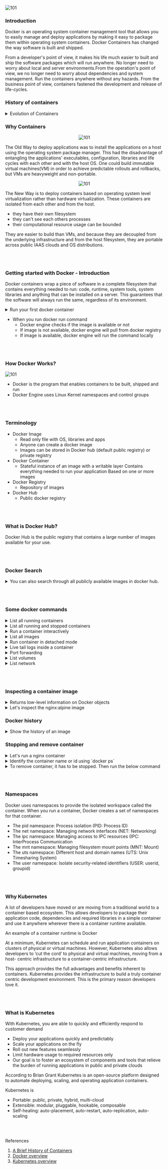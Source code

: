 ![101](src/images/docker-101-01.png)

### Introduction

Docker is an operating system container management tool that allows you to easily manage and deploy applications by making it easy to package them within operating system containers. Docker Containers has changed the way software is built and shipped.  

From a developer's point of view, it makes his life much easier to built and ship the software packages which will run anywhere. No longer need to worry about local and server environments.From the operation's point of view, we no longer need to worry about dependencies and system management. Run the containers anywhere without any hazards. From the business point of view, containers fastened the development and release of life-cycles. 


### History of containers

<details>
<summary>Evolution of Containers</summary>

- 1979: Unix V7 - chroot system calls
    
    During the development of Unix V7 in 1979, the chroot system call was introduced, changing the root directory of a process and its children to a new location in the filesystem. This advance was the beginning process isolation: segregating file access for each process. Chroot was added to BSD in 1982.

- 2000: FreeBSD Jails

    In 2000, a small shared hosting provider came up with FreeBSD jails to achieve clear-cut separation between its services and those of its customers for security and ease of administration. FreeBSD Jails allows administrators to partition a FreeBSD computer system into several independent, smaller systems – called “jails” – with the ability to assign an IP address for each system and configuration.


- 2001: Linux VServer

    Linux VServer is a jail mechanism that can partition resources (file systems, network addresses, memory) on a computer system.  This operating system virtualization is implemented by patching the Linux kernel.

- 2004: Solaris Containers

    In 2004, the first public beta of Solaris Containers was released that combines system resource controls and boundary separation provided by zones, which were able to leverage features like snapshots and cloning from ZFS.

- 2005 : Open VZ (Open Virtuzzo

    This is an operating system-level virtualization technology for Linux which uses a patched Linux kernel for virtualization, isolation, resource management and checkpointing. The code was not released as part of the official Linux kernel.


-  2006: Process Containers
    
    Process Containers (launched by Google in 2006) was designed for limiting, accounting and isolating resource usage (CPU, memory, disk I/O, network) of a collection of processes. It was renamed “Control Groups (cgroups)” a year later and eventually merged to Linux kernel 2.6.24.


- 2008: LXC

    LXC (LinuX Containers) was the first, most complete implementation of Linux container manager. It was implemented in 2008 using cgroups and Linux namespaces, and it works on a single Linux kernel without requiring any patches.


- 2011: Warden

    CloudFoundry started Warden in 2011, using LXC in the early stages and later replacing it with its own implementation. Warden can isolate environments on any operating system, running as a daemon and providing an API for container management. It developed a client-server model to manage a collection of containers across multiple hosts, and Warden includes a service to manage cgroups, namespaces and the process life cycle.

- 2013: LMCTFY
    
    Let Me Contain That For You (LMCTFY) kicked off in 2013 as an open-source version of Google's container stack, providing Linux application containers. Applications can be made “container aware,” creating and managing their own subcontainers. Active deployment in LMCTFY stopped in 2015 after Google started contributing core LMCTFY concepts to libcontainer, which is now part of the Open Container Foundation.

- 2013: Docker
    
    When Docker emerged in 2013, containers exploded in popularity. It’s no coincidence the growth of Docker and container use goes hand-in-hand. Docker also used LXC in its initial stages and later replaced that container manager with its own library, libcontainer. But there’s no doubt that Docker separated itself from the pack by offering an entire ecosystem for container management.


- 2017: Container Tools Become Mature
    
    Hundreds of tools have been developed to make container management easier. While these types of tools have been around for years, 2017 is the year that many of them earned their stripes. Just look at Kubernetes; since its adoption into the Cloud Native Computing Foundation (CNCF) in 2016.

</details> 



### Why Containers

<center>

![101](src/images/oldway.png)

</center>

The Old Way to deploy applications was to install the applications on a host using the operating system package manager. This had the disadvantage of entangling the applications' executables, configuration, libraries and life cycles with each other and with the host OS. One could build immutable virtual machines(VM) in order to achieve predictable rollouts and rollbacks, but VMs are heavyweight and non-portable.

<center>

![101](src/images/container.png)

</center>

The New Way is to deploy containers based on operating system level virtualization rather than hardware virtualization. These containers are isolated from each other and from the host.
- they have their own filesystem
- they can't see each others processes
- their computational resource usage can be bounded

They are easier to build than VMs, and because they are decoupled from the underlying infrastructure and from the host filesystem, they are portable across public IAAS clouds and OS distributions.

<br> <br>

### Getting started with Docker - Introduction

Docker containers wrap a piece of software in a complete filesystem that contains everything needed to run: code, runtime, system tools, system libraries and anything that can be installed on a server. This guarantees that the software will always run the same, regardless of its environment.

<details>
<summary>
Run your first docker container
</summary>

`docker run hello-world`

</details>

- When you run docker run command
  - Docker engine checks if the image is available or not
  - If image is not available, docker engine will pull from docker registry 
  - If image is available, docker engine will run the command locally

<br> <br>

### How Docker Works?
![101](src/images/architecture.svg)

- Docker is the program that enables containers to be built, shipped and run 
- Docker Engine uses Linux Kernel namespaces and control groups

<br> <br>

### Terminology
- Docker Image
  - Read only file with OS, libraries and apps
  - Anyone can create a docker image
  - Images can be stored in Docker hub (default public registry) or private registry
- Docker Container
  - Stateful instance of an image with a writable layer Contains everything needed to  run your application Based on one or more images
- Docker Registry 
  - Repository of images
- Docker Hub
  - Public docker registry

<br> <br>

### What is Docker Hub?
Docker Hub is the public registry that contains a large number of images available for your use.

<br> <br>

### Docker Search
<details>
<summary>
You can also search through all publicly available images in docker hub.
</summary>

`docker search wpscan`
</details>

<br> <br>

### Some docker commands

<details>
<summary> List all running containers </summary>

`docker ps`
</details>
<details>
<summary> List all running and stopped containers </summary>

`docker ps -a`
</details>
<details>
<summary> Run a container interactively </summary>

`docker run --name samplecontainer -it ubuntu:latest /bin/bash`
</details>

<details>
<summary> List all images</summary>

`docker images`
</details>

<details>
<summary> Run container in detached mode </summary>

`docker run --name pingcontainer -d alpine:latest ping 127.0.0.1 -c 50`
</details>
<details>
<summary> Live tail logs inside a container </summary>

`docker logs -f pingcontainer `
</details>
<details>
<summary> Port forwarding </summary>

`docker run -d --name nginxalpine -p 8080:80 nginx:alpine`
</details>

<details>
<summary> List volumes </summary>

`docker volume ls`
</details>

<details>
<summary> List network </summary>

`docker network ls`
</details>

<br> <br>

### Inspecting a container image
<details>
<summary>Returns low-level information on Docker objects </summary>

  `docker inspect <container name> `

  `docker inspect <image name>`
</details>
<details>
<summary>Let's inspect the nginx:alpine image</summary>
  
`docker inspect nginx:alpine`
</details>

### Docker history

<details>
<summary> Show the history of an image </summary>

`docker history jess/htop`
</details>

### Stopping and remove container
<details>
<summary>Let's run a nginx container</summary>

 `docker run --name dummynginx -d nginx:alpine`
</details>
<details>
<summary>Identify the container name or id using `docker ps`</summary>

`docker stop dummynginx`
</details>
<details>
<summary>To remove container, it has to be stopped. Then run the below command</summary>

`docker rm dummynginx`
</details>

<br> <br>

### Namespaces
Docker uses namespaces to provide the isolated workspace called the container. When you run a container, Docker creates a set of namespaces for that container.
- The pid namespace: Process isolation (PID: Process ID)
- The net namespace: Managing network interfaces (NET: Networking)
- The ipc namespace: Managing access to IPC resources (IPC: InterProcess Communication
- The mnt namespace: Managing filesystem mount points (MNT: Mount)
- The uts namespace: Different host and domain names (UTS: Unix Timesharing System)
- The user namespace: Isolate security-related identifiers (USER: userid, groupid)

<br> <br>

### Why Kubernetes
A lot of developers have moved or are moving from a traditional world to a container based ecosystem. This allows developers to package their application code, dependencies and required libraries in a simple container and use it anywhere wherever there is a container runtime available.

An example of a container runtime is Docker

At a minimum, Kubernetes can schedule and run application containers on clusters of physical or virtual machines. However, Kubernetes also allows developers to ‘cut the cord’ to physical and virtual machines, moving from a host- centric infrastructure to a container-centric infrastructure.

This approach provides the full advantages and benefits inherent to containers. Kubernetes provides the infrastructure to build a truly container centric development environment. This is the primary reason developers love it.

<br> <br>

### What is Kubernetes
With Kubernetes, you are able to quickly and efficiently respond to customer demand
- Deploy your applications quickly and predictably
- Scale your applications on the fly
- Roll out new features seamlessly
- Limit hardware usage to required resources only
- Our goal is to foster an ecosystem of components and tools that relieve the burden of running applications in public and private clouds

According to Brian Grant Kubernetes is an open-source platform designed to automate deploying, scaling, and operating application containers.


Kubernetes is
- Portable: public, private, hybrid, multi-cloud
- Extensible: modular, pluggable, hookable, composable
- Self-healing: auto-placement, auto-restart, auto-replication, auto-scaling


<br> <br>

References

1. [A Brief History of Containers](https://blog.aquasec.com/a-brief-history-of-containers-from-1970s-chroot-to-docker-2016)
1. [Docker overview](https://docs.docker.com/get-started/overview/)
1. [Kubernetes overview](https://kubernetes.io/docs/home/)